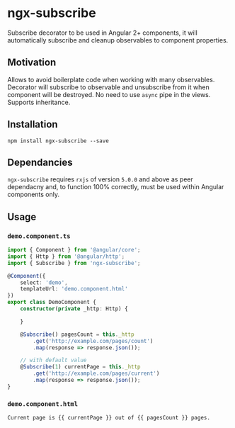 ngx-subscribe
=============

Subscribe decorator to be used in Angular 2+ components, it will automatically subscribe and cleanup observables to component properties.


Motivation
----------

Allows to avoid boilerplate code when working with many observables. Decorator will subscribe to observable and unsubscribe from it when component will be destroyed. No need to use `async` pipe in the views. Supports inheritance.


Installation
------------

    npm install ngx-subscribe --save


Dependancies
------------

`ngx-subscribe` requires `rxjs` of version `5.0.0` and above as peer dependacny and, to function 100% correctly, must be used within Angular
components only.


Usage
-----

### `demo.component.ts`

```typescript
import { Component } from '@angular/core';
import { Http } from '@angular/http';
import { Subscribe } from 'ngx-subscribe';

@Component({
    select: 'demo',
    templateUrl: 'demo.component.html'
})
export class DemoComponent {
    constructor(private _http: Http) {

    }

    @Subscribe() pagesCount = this._http
        .get('http://example.com/pages/count')
        .map(response => response.json());

    // with default value
    @Subscribe(1) currentPage = this._http
        .get('http://example.com/pages/current')
        .map(response => response.json());
}
```

### `demo.component.html`

```html
Current page is {{ currentPage }} out of {{ pagesCount }} pages.

```
